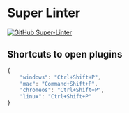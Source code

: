 # Super Linter

[![GitHub Super-Linter](https://github.com/potter-sun/portkey-extension/workflows/Lint%20Code%20Base/badge.svg)](https://github.com/marketplace/actions/super-linter)

## Shortcuts to open plugins

```js
{
    "windows": "Ctrl+Shift+P",
    "mac": "Command+Shift+P",
    "chromeos": "Ctrl+Shift+P",
    "linux": "Ctrl+Shift+P"
}

```
